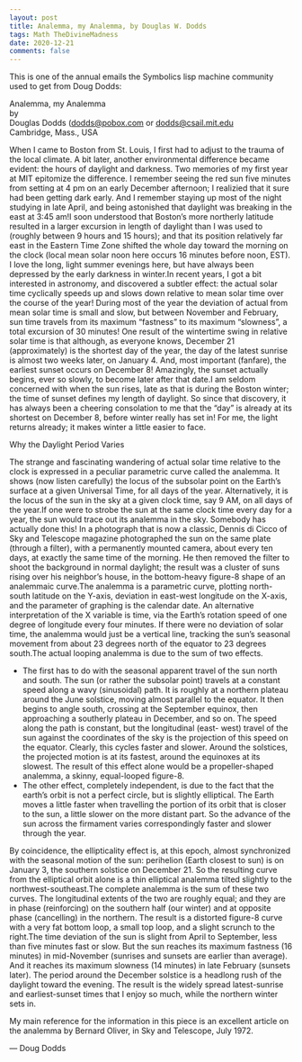 ```yaml
---
layout: post
title: Analemma, my Analemma, by Douglas W. Dodds
tags: Math TheDivineMadness
date: 2020-12-21
comments: false
---
```


This is one of the annual emails the Symbolics lisp machine community used to get from
Doug Dodds:  

Analemma, my Analemma  
by  
Douglas Dodds ([<dodds@pobox.com>](mailto:dodds@pobox.com) or [<dodds@csail.mit.edu>](mailto:dodds@csail.mit.edu)  
Cambridge, Mass., USA  

When I came to Boston from St. Louis, I first had to adjust to the trauma of the local
climate.  A bit later, another environmental difference became evident: the hours of
daylight and darkness.  Two memories of my first year at MIT epitomize the difference.  I
remember seeing the red sun five minutes from setting at 4 pm on an early December
afternoon; I realizied that it sure had been getting dark early.  And I remember staying
up most of the night studying in late April, and being astonished that daylight was
breaking in the east at 3:45 am!I soon understood that Boston’s more northerly latitude
resulted in a larger excursion in length of daylight than I was used to (roughly between 9
hours and 15 hours); and that its position relatively far east in the Eastern Time Zone
shifted the whole day toward the morning on the clock (local mean solar noon here occurs
16 minutes before noon, EST).  I love the long, light summer evenings here, but have
always been depressed by the early darkness in winter.In recent years, I got a bit
interested in astronomy, and discovered a subtler effect: the actual solar time cyclically
speeds up and slows down relative to mean solar time over the course of the year!  During
most of the year the deviation of actual from mean solar time is small and slow, but
between November and February, sun time travels from its maximum “fastness” to its maximum
“slowness”, a total excursion of 30 minutes!  One result of the wintertime swing in relative
solar time is that although, as everyone knows, December 21 (approximately) is the
shortest day of the year, the day of the latest sunrise is almost two weeks later, on
January 4.  And, most important (fanfare), the earliest sunset occurs on December 8!
Amazingly, the sunset actually begins, ever so slowly, to become later after that date.I
am seldom concerned with when the sun rises, late as that is during the Boston winter; the
time of sunset defines my length of daylight.  So since that discovery, it has always been
a cheering consolation to me that the “day” is already at its shortest on December 8,
before winter really has set in!  For me, the light returns already; it makes winter a
little easier to face.  

Why the Daylight Period Varies  

The strange and fascinating wandering of actual solar time relative to the clock is
expressed in a peculiar parametric curve called the analemma.  It shows (now listen
carefully) the locus of the subsolar point on the Earth’s surface at a given Universal
Time, for all days of the year.  Alternatively, it is the locus of the sun in the sky at a
given clock time, say 9 AM, on all days of the year.If one were to strobe the sun at the
same clock time every day for a year, the sun would trace out its analemma in the sky.
Somebody has actually done this!  In a photograph that is now a classic, Dennis di Cicco
of Sky and Telescope magazine photographed the sun on the same plate (through a filter),
with a permanently mounted camera, about every ten days, at exactly the same time of the
morning.  He then removed the filter to shoot the background in normal daylight; the
result was a cluster of suns rising over his neighbor’s house, in the bottom-heavy
figure-8 shape of an analemmaic curve.The analemma is a parametric curve, plotting
north-south latitude on the Y-axis, deviation in east-west longitude on the X-axis, and
the parameter of graphing is the calendar date.  An alternative interpretation of the X
variable is time, via the Earth’s rotation speed of one degree of longitude every four
minutes.  If there were no deviation of solar time, the analemma would just be a vertical
line, tracking the sun’s seasonal movement from about 23 degrees north of the equator to
23 degrees south.The actual looping analemma is due to the sum of two effects.  
- The first has to do with the seasonal apparent travel of the sun north and south.  The
  sun (or rather the subsolar point) travels at a constant speed along a wavy (sinusoidal)
  path.  It is roughly at a northern plateau around the June solstice, moving almost
  parallel to the equator.  It then begins to angle south, crossing at the September
  equinox, then approaching a southerly plateau in December, and so on. The speed along
  the path is constant, but the longitudinal (east- west) travel of the sun against the
  coordinates of the sky is the projection of this speed on the equator.  Clearly, this
  cycles faster and slower.  Around the solstices, the projected motion is at its fastest,
  around the equinoxes at its slowest.  The result of this effect alone would be a
  propeller-shaped analemma, a skinny, equal-looped figure-8.  
- The other effect, completely independent, is due to the fact that the earth’s orbit is
  not a perfect circle, but is slightly elliptical.  The Earth moves a little faster when
  travelling the portion of its orbit that is closer to the sun, a little slower on the
  more distant part.  So the advance of the sun across the firmament varies
  correspondingly faster and slower through the year.  

By coincidence, the ellipticality effect is, at this epoch, almost synchronized with the
seasonal motion of the sun: perihelion (Earth closest to sun) is on January 3, the
southern solstice on December 21.  So the resulting curve from the elliptical orbit alone
is a thin elliptical analemma tilted slightly to the northwest-southeast.The complete
analemma is the sum of these two curves.  The longitudinal extents of the two are roughly
equal; and they are in phase (reinforcing) on the southern half (our winter) and at
opposite phase (cancelling) in the northern.  The result is a distorted figure-8 curve
with a very fat bottom loop, a small top loop, and a slight scrunch to the right.The time
deviation of the sun is slight from April to September, less than five minutes fast or
slow.  But the sun reaches its maximum fastness (16 minutes) in mid-November (sunrises and
sunsets are earlier than average).  And it reaches its maximum slowness (14 minutes) in
late February (sunsets later).  The period around the December solstice is a headlong rush
of the daylight toward the evening.  The result is the widely spread latest-sunrise and
earliest-sunset times that I enjoy so much, while the northern winter sets in.  

My main reference for the information in this piece is an excellent article on the
analemma by Bernard Oliver, in Sky and Telescope, July 1972.  

&mdash; Doug Dodds  
